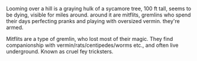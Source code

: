 Looming over a hill is a graying hulk of a sycamore tree, 100 ft tall, seems to be dying, visible for miles around. around it are mitflits, gremlins who spend their days perfecting pranks and playing with oversized vermin. they're armed.

Mitflits are a type of gremlin, who lost most of their magic. They find companionship with vermin/rats/centipedes/worms etc., and often live underground. Known as cruel fey tricksters.